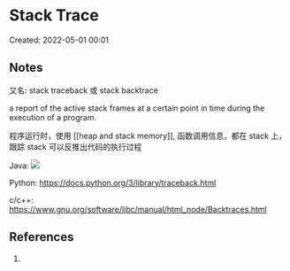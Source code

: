 # Stack Trace

Created: 2022-05-01 00:01

## Notes
又名: stack traceback 或 stack backtrace

a report of the active stack frames at a certain point in time during the execution of a program.

程序运行时，使用 [[heap and stack memory]], 函数调用信息，都在 stack 上，跟踪 stack 可以反推出代码的执行过程

Java:
![](https://tva1.sinaimg.cn/large/e6c9d24egy1h1s6ystkyrj20kg03maad.jpg)

Python: https://docs.python.org/3/library/traceback.html

c/c++: https://www.gnu.org/software/libc/manual/html_node/Backtraces.html

## References

1.
